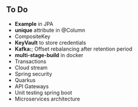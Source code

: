## To Do

* **Example** in JPA
* **unique** attribute in @Column
* CompositeKey 
* **KeyVault** to store credentials
* **Kafka:**; Offset rebalancing after retention period
* **multi-stage-build** in docker 
* Transactions
* Cloud stream
* Spring security
* Quarkus
* API Gateways
* Unit testing spring boot
* Microservices architecture